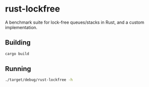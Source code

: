 # rust-lockfree
A benchmark suite for lock-free queues/stacks in Rust, and a custom implementation.

## Building
```bash
cargo build
```

## Running
```bash
./target/debug/rust-lockfree -h
```

